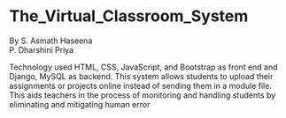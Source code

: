 # The_Virtual_Classroom_System
By
S. Asmath Haseena  
P. Dharshini Priya

Technology used HTML, CSS, JavaScript, and Bootstrap as front end and Django, MySQL as backend. This 
system allows students to upload their assignments or projects online instead of sending them in a module file.
This aids teachers in the process of monitoring and handling students by eliminating and mitigating human error

